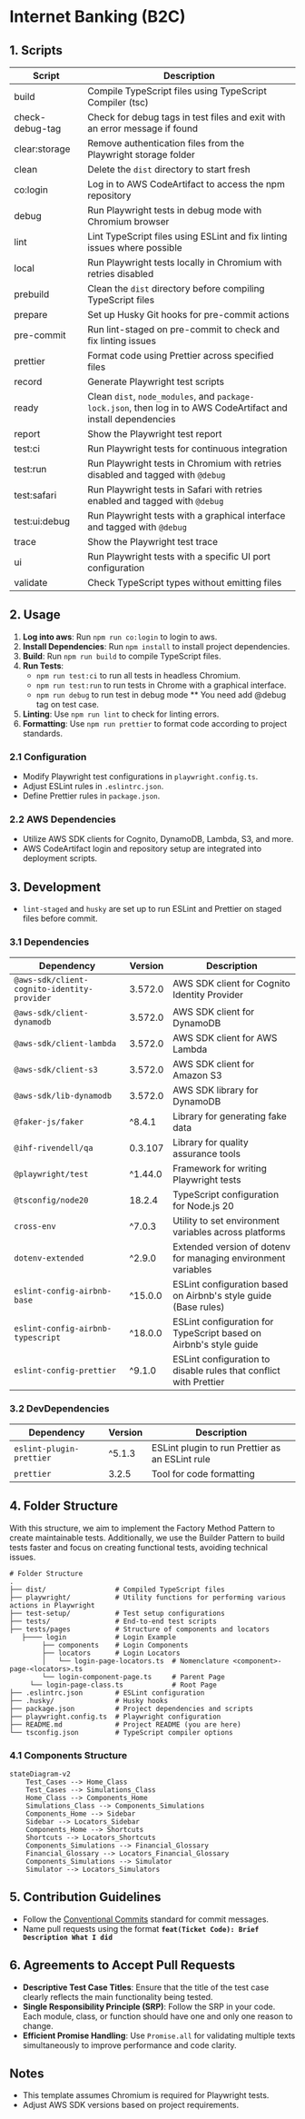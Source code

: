 # Internet Banking (B2C)

## 1. Scripts

| Script          | Description                                                                                                     |
| --------------- | --------------------------------------------------------------------------------------------------------------- |
| build           | Compile TypeScript files using TypeScript Compiler (tsc)                                                        |
| check-debug-tag | Check for debug tags in test files and exit with an error message if found                                      |
| clear:storage   | Remove authentication files from the Playwright storage folder                                                  |
| clean           | Delete the `dist` directory to start fresh                                                                      |
| co:login        | Log in to AWS CodeArtifact to access the npm repository                                                         |
| debug           | Run Playwright tests in debug mode with Chromium browser                                                        |
| lint            | Lint TypeScript files using ESLint and fix linting issues where possible                                        |
| local           | Run Playwright tests locally in Chromium with retries disabled                                                  |
| prebuild        | Clean the `dist` directory before compiling TypeScript files                                                    |
| prepare         | Set up Husky Git hooks for pre-commit actions                                                                   |
| pre-commit      | Run lint-staged on pre-commit to check and fix linting issues                                                   |
| prettier        | Format code using Prettier across specified files                                                               |
| record          | Generate Playwright test scripts                                                                                |
| ready           | Clean `dist`, `node_modules`, and `package-lock.json`, then log in to AWS CodeArtifact and install dependencies |
| report          | Show the Playwright test report                                                                                 |
| test:ci         | Run Playwright tests for continuous integration                                                                 |
| test:run        | Run Playwright tests in Chromium with retries disabled and tagged with `@debug`                                 |
| test:safari     | Run Playwright tests in Safari with retries enabled and tagged with `@debug`                                    |
| test:ui:debug   | Run Playwright tests with a graphical interface and tagged with `@debug`                                        |
| trace           | Show the Playwright test trace                                                                                  |
| ui              | Run Playwright tests with a specific UI port configuration                                                      |
| validate        | Check TypeScript types without emitting files                                                                   |

## 2. Usage

1. **Log into aws**: Run `npm run co:login` to login to aws.
2. **Install Dependencies**: Run `npm install` to install project dependencies.
3. **Build**: Run `npm run build` to compile TypeScript files.
4. **Run Tests**:
   - `npm run test:ci` to run all tests in headless Chromium.
   - `npm run test:run` to run tests in Chrome with a graphical interface.
   - `npm run debug` to run test in debug mode \*\* You need add @debug tag on test case.
5. **Linting**: Use `npm run lint` to check for linting errors.
6. **Formatting**: Use `npm run prettier` to format code according to project standards.

### 2.1 Configuration

- Modify Playwright test configurations in `playwright.config.ts`.
- Adjust ESLint rules in `.eslintrc.json`.
- Define Prettier rules in `package.json`.

### 2.2 AWS Dependencies

- Utilize AWS SDK clients for Cognito, DynamoDB, Lambda, S3, and more.
- AWS CodeArtifact login and repository setup are integrated into deployment scripts.

## 3. Development

- `lint-staged` and `husky` are set up to run ESLint and Prettier on staged files before commit.

### 3.1 Dependencies

| Dependency                                  | Version | Description                                                       |
| ------------------------------------------- | ------- | ----------------------------------------------------------------- |
| `@aws-sdk/client-cognito-identity-provider` | 3.572.0 | AWS SDK client for Cognito Identity Provider                      |
| `@aws-sdk/client-dynamodb`                  | 3.572.0 | AWS SDK client for DynamoDB                                       |
| `@aws-sdk/client-lambda`                    | 3.572.0 | AWS SDK client for AWS Lambda                                     |
| `@aws-sdk/client-s3`                        | 3.572.0 | AWS SDK client for Amazon S3                                      |
| `@aws-sdk/lib-dynamodb`                     | 3.572.0 | AWS SDK library for DynamoDB                                      |
| `@faker-js/faker`                           | ^8.4.1  | Library for generating fake data                                  |
| `@ihf-rivendell/qa`                         | 0.3.107 | Library for quality assurance tools                               |
| `@playwright/test`                          | ^1.44.0 | Framework for writing Playwright tests                            |
| `@tsconfig/node20`                          | 18.2.4  | TypeScript configuration for Node.js 20                           |
| `cross-env`                                 | ^7.0.3  | Utility to set environment variables across platforms             |
| `dotenv-extended`                           | ^2.9.0  | Extended version of dotenv for managing environment variables     |
| `eslint-config-airbnb-base`                 | ^15.0.0 | ESLint configuration based on Airbnb's style guide (Base rules)   |
| `eslint-config-airbnb-typescript`           | ^18.0.0 | ESLint configuration for TypeScript based on Airbnb's style guide |
| `eslint-config-prettier`                    | ^9.1.0  | ESLint configuration to disable rules that conflict with Prettier |

### 3.2 DevDependencies

| Dependency               | Version | Description                                     |
| ------------------------ | ------- | ----------------------------------------------- |
| `eslint-plugin-prettier` | ^5.1.3  | ESLint plugin to run Prettier as an ESLint rule |
| `prettier`               | 3.2.5   | Tool for code formatting                        |

## 4. Folder Structure

With this structure, we aim to implement the Factory Method Pattern to create maintainable tests. Additionally, we use the Builder Pattern to build tests faster and focus on creating functional tests, avoiding technical issues.

```
# Folder Structure
.
├── dist/                 # Compiled TypeScript files
├── playwright/           # Utility functions for performing various actions in Playwright
├── test-setup/           # Test setup configurations
├── tests/                # End-to-end test scripts
├── tests/pages           # Structure of components and locators
   ├──── login            # Login Example
        ├── components    # Login Components
        ├── locators      # Login Locators
        │   └── login-page-locators.ts  # Nomenclature <component>-page-<locators>.ts
        └── login-component-page.ts     # Parent Page
     └── login-page-class.ts            # Root Page
├── .eslintrc.json        # ESLint configuration
├── .husky/               # Husky hooks
├── package.json          # Project dependencies and scripts
├── playwright.config.ts  # Playwright configuration
├── README.md             # Project README (you are here)
└── tsconfig.json         # TypeScript compiler options
```

### 4.1 Components Structure

```mermaid
stateDiagram-v2
    Test_Cases --> Home_Class
    Test_Cases --> Simulations_Class
    Home_Class --> Components_Home
    Simulations_Class --> Components_Simulations
    Components_Home --> Sidebar
    Sidebar --> Locators_Sidebar
    Components_Home --> Shortcuts
    Shortcuts --> Locators_Shortcuts
    Components_Simulations --> Financial_Glossary
    Financial_Glossary --> Locators_Financial_Glossary
    Components_Simulations --> Simulator
    Simulator --> Locators_Simulators
```

## 5. Contribution Guidelines

- Follow the [Conventional Commits](https://www.conventionalcommits.org/en/v1.0.0/) standard for commit messages.
- Name pull requests using the format **`feat(Ticket Code): Brief Description What I did`**

## 6. Agreements to Accept Pull Requests

- **Descriptive Test Case Titles**: Ensure that the title of the test case clearly reflects the main functionality being tested.
- **Single Responsibility Principle (SRP)**: Follow the SRP in your code. Each module, class, or function should have one and only one reason to change.
- **Efficient Promise Handling**: Use `Promise.all` for validating multiple texts simultaneously to improve performance and code clarity.

## Notes

- This template assumes Chromium is required for Playwright tests.
- Adjust AWS SDK versions based on project requirements.
